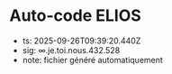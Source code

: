 # Auto-code ELIOS
- ts: 2025-09-26T09:39:20.440Z
- sig: ∞.je.toi.nous.432.528
- note: fichier généré automatiquement